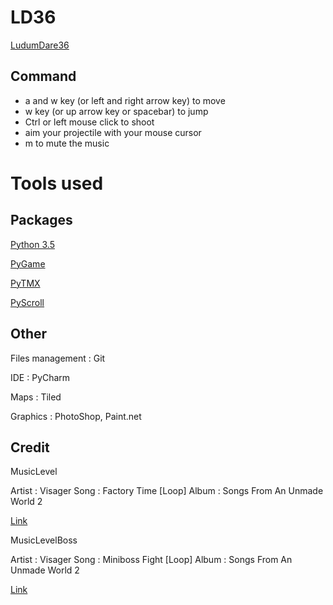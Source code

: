 # LD36

[LudumDare36](http://ludumdare.com/compo/)

## Command

- a and w key (or left and right arrow key) to move
- w key (or up arrow key or spacebar) to jump
- Ctrl or left mouse click to shoot
- aim your projectile with your mouse cursor
- m to mute the music


# Tools used

## Packages

[Python 3.5](https://www.python.org/)

[PyGame](http://www.pygame.org/download.shtml)

[PyTMX](http://pytmx.readthedocs.org/en/latest/)

[PyScroll](http://pygame.org/project-pyscroll-2892-.html)

## Other

Files management : Git

IDE : PyCharm

Maps : Tiled

Graphics : PhotoShop, Paint.net

## Credit 

MusicLevel

Artist : Visager
Song : Factory Time [Loop] 
Album : Songs From An Unmade World 2

[Link](http://freemusicarchive.org/music/Visager/Songs_From_An_Unmade_World_2/)

MusicLevelBoss

Artist : Visager
Song : Miniboss Fight [Loop] 
Album : Songs From An Unmade World 2

[Link](http://freemusicarchive.org/music/Visager/Songs_From_An_Unmade_World_2/)
